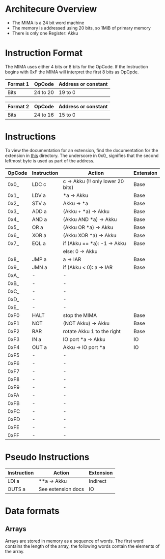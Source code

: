 # Architecure Overview
- The MIMA is a 24 bit word machine
- The memory is addressed using 20 bits, so 1MiB of primary memory
- There is only one Register: Akku

# Instruction Format
The MIMA uses either 4 bits or 8 bits for the OpCode. If the Instruction begins with 0xF the MIMA will interpret the first 8 bits as OpCpde.

| Format 1 |   OpCode | Address or constant |
|----------|---------:|---------------------|
| Bits     | 24 to 20 | 19 to 0             |

| Format 2 |   OpCode | Address or constant |
|----------|---------:|---------------------|
| Bits     | 24 to 16 | 15 to 0             |

# Instructions
To view the documentation for an extension, find the documentation for the extension in [this](./extensions) directory.
The underscore in 0x0_ signifies that the second leftmost byte is used as part of the address.

| OpCode | Instruction | Action                           | Extension |
|--------|-------------|----------------------------------|-----------|
| 0x0_   | LDC c       | c → Akku (!! only lower 20 bits) | Base      |
| 0x1_   | LDV a       | *a → Akku                        | Base      |
| 0x2_   | STV a       | Akku → *a                        | Base      |
| 0x3_   | ADD a       | (Akku + *a) → Akku               | Base      |
| 0x4_   | AND a       | (Akku AND *a) → Akku             | Base      |
| 0x5_   | OR a        | (Akku OR *a) → Akku              | Base      |
| 0x6_   | XOR a       | (Akku XOR *a) → Akku             | Base      |
| 0x7_   | EQL a       | if (Akku == *a): -1 → Akku       | Base      |
|        |             | else: 0 → Akku                   |           |
| 0x8_   | JMP a       | a → IAR                          | Base      |
| 0x9_   | JMN a       | if (Akku < 0): a → IAR           | Base      |
| 0xA_   | -           | -                                |           |
| 0xB_   | -           | -                                |           |
| 0xC_   | -           | -                                |           |
| 0xD_   | -           | -                                |           |
| 0xE_   | -           | -                                |           |
| 0xF0   | HALT        | stop the MIMA                    | Base      |
| 0xF1   | NOT         | (NOT Akku) → Akku                | Base      |
| 0xF2   | RAR         | rotate Akku 1 to the right       | Base      |
| 0xF3   | IN a        | IO port *a → Akku                | IO        |
| 0xF4   | OUT a       | Akku → IO port *a                | IO        |
| 0xF5   | -           | -                                |           |
| 0xF6   | -           | -                                |           |
| 0xF7   | -           | -                                |           |
| 0xF8   | -           | -                                |           |
| 0xF9   | -           | -                                |           |
| 0xFA   | -           | -                                |           |
| 0xFB   | -           | -                                |           |
| 0xFC   | -           | -                                |           |
| 0xFD   | -           | -                                |           |
| 0xFE   | -           | -                                |           |
| 0xFF   | -           | -                                |           |

# Pseudo Instructions
| Instruction | Action             | Extension |
|-------------|--------------------|-----------|
| LDI a       | **a -> Akku        | Indirect  |
| OUTS a      | See extension docs | IO        |

# Data formats
## Arrays
Arrays are stored in memory as a sequence of words.
The first word contains the length of the array,
the following words contain the elements of the array.